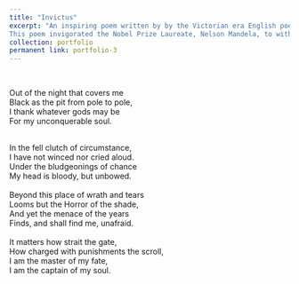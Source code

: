 ```yaml
---
title: "Invictus"
excerpt: "An inspiring poem written by by the Victorian era English poet William Ernest Henley. 
This poem invigorated the Nobel Prize Laureate, Nelson Mandela, to withstand his torturous incarceration but still forgave those who spared no effort to take his life after he was elected as the President of South Africa."
collection: portfolio
permanent link: portfolio-3
---
```

<br/>

Out of the night that covers me <br/>
    Black as the pit from pole to pole, <br/>
I thank whatever gods may be<br/>
    For my unconquerable soul.<br/>
  
<br/>
In the fell clutch of circumstance,<br/>
  I have not winced nor cried aloud.<br/>
Under the bludgeonings of chance<br/>
  My head is bloody, but unbowed.<br/>
  
  <br/>
Beyond this place of wrath and tears<br/>
  Looms but the Horror of the shade,<br/>
And yet the menace of the years<br/>
  Finds, and shall find me, unafraid.<br/>
  
  <br/>
It matters how strait the gate,<br/>
  How charged with punishments the scroll,<br/>
I am the master of my fate,<br/>
  I am the captain of my soul.<br/>
